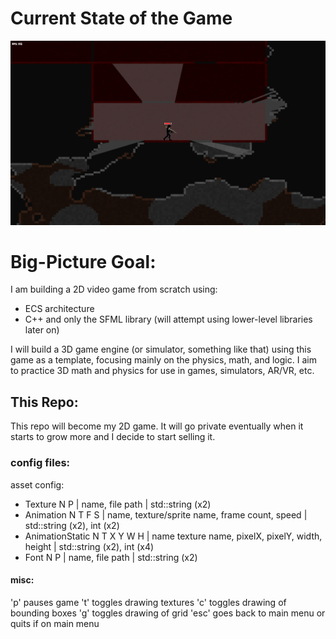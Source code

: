 # Current State of the Game
![A screenshot of the game (if not showing, go to bin/sneakPeak.png)](bin/sneakPeak.png)

# Big-Picture Goal:
I am building a 2D video game from scratch using:
- ECS architecture
- C++ and only the SFML library (will attempt using lower-level libraries later on)

I will build a 3D game engine (or simulator, something like that) using this game as a template, focusing mainly on the physics, math, and logic. I aim to practice 3D math and physics for use in games, simulators, AR/VR, etc.

## This Repo:
This repo will become my 2D game. It will go private eventually when it starts to grow more and I decide to start selling it.

### config files:
asset config:
- Texture N P | name, file path | std::string (x2)
- Animation N T F S | name, texture/sprite name, frame count, speed | std::string (x2), int (x2)
- AnimationStatic N T X Y W H | name texture name, pixelX, pixelY, width, height | std::string (x2), int (x4)
- Font N P | name, file path | std::string (x2)

#### misc:
'p' pauses game
't' toggles drawing textures
'c' toggles drawing of bounding boxes
'g' toggles drawing of grid
'esc' goes back to main menu or quits if on main menu